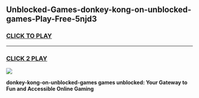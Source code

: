 
## Unblocked-Games-donkey-kong-on-unblocked-games-Play-Free-5njd3
<h3>
<a href="https://premium76.site?title=donkey-kong-on-unblocked-games&ref=10A">CLICK TO PLAY</a></h3>
<hr>

<h3>
<a href="https://premium76.site?title=donkey-kong-on-unblocked-games&ref=10A">CLICK 2 PLAY</a>
  
</h3>

<a href="https://premium76.site?title=donkey-kong-on-unblocked-games&ref=10A"><img src="https://clearcache.store/games.png"></a>


**donkey-kong-on-unblocked-games games unblocked: Your Gateway to Fun and Accessible Online Gaming**
